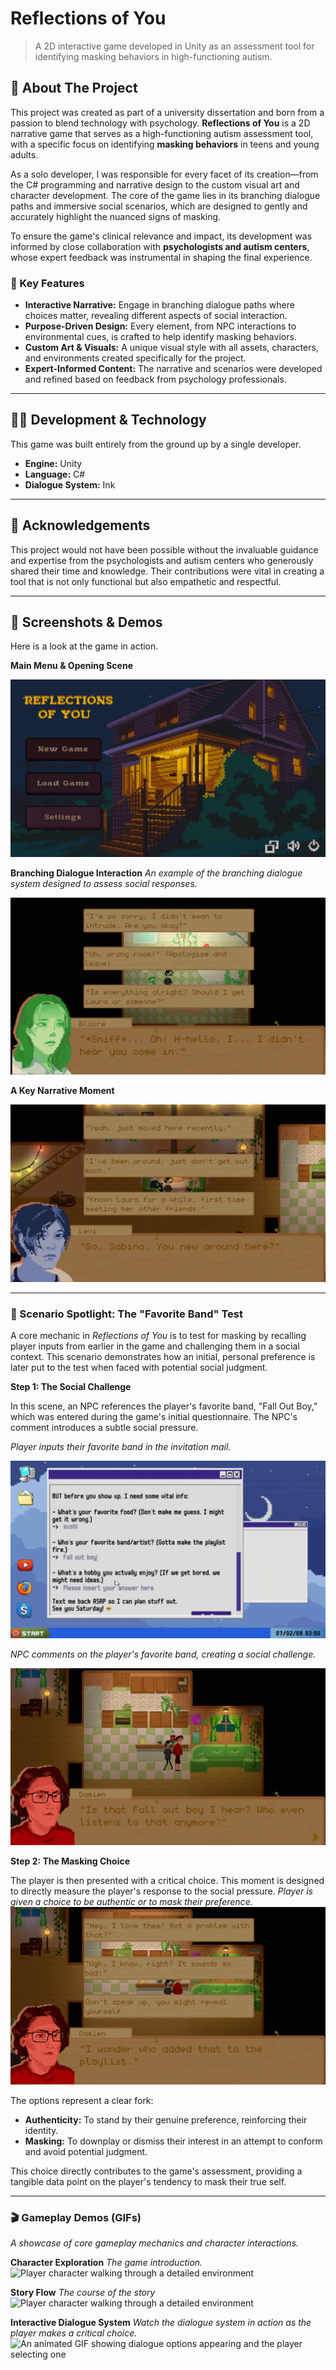 # Reflections of You

> A 2D interactive game developed in Unity as an assessment tool for identifying masking behaviors in high-functioning autism.

## 🌟 About The Project

This project was created as part of a university dissertation and born from a passion to blend technology with psychology. **Reflections of You** is a 2D narrative game that serves as a high-functioning autism assessment tool, with a specific focus on identifying **masking behaviors** in teens and young adults.

As a solo developer, I was responsible for every facet of its creation—from the C# programming and narrative design to the custom visual art and character development. The core of the game lies in its branching dialogue paths and immersive social scenarios, which are designed to gently and accurately highlight the nuanced signs of masking.

To ensure the game's clinical relevance and impact, its development was informed by close collaboration with **psychologists and autism centers**, whose expert feedback was instrumental in shaping the final experience.

### 🎯 Key Features

*   **Interactive Narrative:** Engage in branching dialogue paths where choices matter, revealing different aspects of social interaction.
*   **Purpose-Driven Design:** Every element, from NPC interactions to environmental cues, is crafted to help identify masking behaviors.
*   **Custom Art & Visuals:** A unique visual style with all assets, characters, and environments created specifically for the project.
*   **Expert-Informed Content:** The narrative and scenarios were developed and refined based on feedback from psychology professionals.

---

## 🧑‍💻 Development & Technology

This game was built entirely from the ground up by a single developer.

*   **Engine:** Unity 
*   **Language:** C#
*   **Dialogue System:** Ink 

---

## 🙏 Acknowledgements

This project would not have been possible without the invaluable guidance and expertise from the psychologists and autism centers who generously shared their time and knowledge. Their contributions were vital in creating a tool that is not only functional but also empathetic and respectful.

---

## 📸 Screenshots & Demos

Here is a look at the game in action.

**Main Menu & Opening Scene**

![The main menu for Reflections of You, showing a stylized character](./GithubMedia/main-menu.png)

**Branching Dialogue Interaction**
*An example of the branching dialogue system designed to assess social responses.*

![A gameplay clip showing a player choosing between three dialogue options](./GithubMedia/dialogue-interaction.png)

**A Key Narrative Moment**

![A screenshot showing a thoughtful interaction between two characters](./GithubMedia/narrative-moment.png)

---

### 🔎 Scenario Spotlight: The "Favorite Band" Test

A core mechanic in *Reflections of You* is to test for masking by recalling player inputs from earlier in the game and challenging them in a social context. This scenario demonstrates how an initial, personal preference is later put to the test when faced with potential social judgment.

**Step 1: The Social Challenge**

In this scene, an NPC references the player's favorite band, "Fall Out Boy," which was entered during the game's initial questionnaire. The NPC's comment introduces a subtle social pressure.

*Player inputs their favorite band in the invitation mail.*

![Player inputs their favorite band in the invitation mail.](./GithubMedia/fill-in.png)

*NPC comments on the player's favorite band, creating a social challenge.*

![NPC comments on the player's favorite band, creating a social challenge](./GithubMedia/testing1)

**Step 2: The Masking Choice**

The player is then presented with a critical choice. This moment is designed to directly measure the player's response to the social pressure.
*Player is given a choice to be authentic or to mask their preference.*
![Player is given a choice to be authentic or to mask their preference](./GithubMedia/testing2)

The options represent a clear fork:

*   **Authenticity:** To stand by their genuine preference, reinforcing their identity.
*   **Masking:** To downplay or dismiss their interest in an attempt to conform and avoid potential judgment.

This choice directly contributes to the game's assessment, providing a tangible data point on the player's tendency to mask their true self.

---

### 🎬 Gameplay Demos (GIFs)

*A showcase of core gameplay mechanics and character interactions.*

**Character Exploration**
*The game introduction.*
![Player character walking through a detailed environment](./GithubMedia/game-intro-long.gif)

**Story Flow**
*The course of the story*
![Player character walking through a detailed environment](./GithubMedia/gameplay2.gif)

**Interactive Dialogue System**
*Watch the dialogue system in action as the player makes a critical choice.*
![An animated GIF showing dialogue options appearing and the player selecting one](./GithubMedia/gameplay3.gif)

